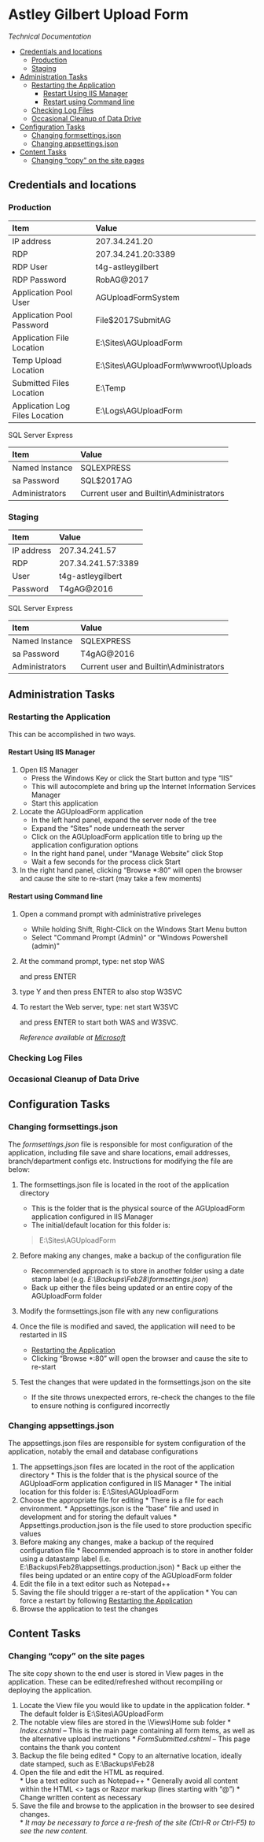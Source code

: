 # Astley Gilbert Upload Form
*Technical Documentation*

<!-- TOC depthFrom:2 depthTo:6 withLinks:1 updateOnSave:1 orderedList:0 -->

- [Credentials and locations](#credentials-and-locations)
	- [Production](#production)
	- [Staging](#staging)
- [Administration Tasks](#administration-tasks)
	- [Restarting the Application](#restarting-the-application)
		- [Restart Using IIS Manager](#restart-using-iis-manager)
		- [Restart using Command line](#restart-using-command-line)
	- [Checking Log Files](#checking-log-files)
	- [Occasional Cleanup of Data Drive](#occasional-cleanup-of-data-drive)
- [Configuration Tasks](#configuration-tasks)
	- [Changing formsettings.json](#changing-formsettingsjson)
	- [Changing appsettings.json](#changing-appsettingsjson)
- [Content Tasks](#content-tasks)
	- [Changing “copy” on the site pages](#changing-copy-on-the-site-pages)

<!-- /TOC -->

## Credentials and locations

### Production

|    Item  | Value      |
| :------------- | :------------- |
| IP address      | 207.34.241.20      |
| RDP|207.34.241.20:3389|
|RDP User| t4g-astleygilbert|
|RDP Password| RobAG@2017|
|Application Pool User | AGUploadFormSystem |
|Application Pool Password | File$2017SubmitAG|
|Application File Location | E:\Sites\AGUploadForm |
|Temp Upload Location | E:\Sites\AGUploadForm\wwwroot\Uploads |
|Submitted Files Location | E:\Temp |
|Application Log Files Location | E:\Logs\AGUploadForm |

SQL Server Express  

|    Item  | Value      |
| :------------- | :------------- |
| Named Instance      | SQLEXPRESS      |
| sa Password | SQL$2017AG|
|Administrators | Current user and Builtin\Administrators|

### Staging

|    Item  | Value      |
| :------------- | :------------- |
| IP address      | 207.34.241.57      |
| RDP|207.34.241.57:3389|
|User| t4g-astleygilbert|
|Password| T4gAG@2016|

SQL Server Express  

|    Item  | Value      |
| :------------- | :------------- |
| Named Instance      | SQLEXPRESS      |
| sa Password | T4gAG@2016|
|Administrators | Current user and Builtin\Administrators|

## Administration Tasks
### Restarting the Application

This can be accomplished in two ways.

#### Restart Using IIS Manager

1. Open IIS Manager
    * Press the Windows Key or click the Start button and type “IIS”
    * This will autocomplete and bring up the Internet Information Services Manager
    * Start this application
2. Locate the AGUploadForm application
    * In the left hand panel, expand the server node of the tree
    * Expand the “Sites” node underneath the server
    * Click on the AGUploadForm application title to bring up the application configuration options
    * In the right hand panel, under “Manage Website” click Stop
    * Wait a few seconds for the process click Start
3. In the right hand panel, clicking “Browse \*:80” will open the browser and cause the site to re-start (may take a few moments)

#### Restart using Command line

1. Open a command prompt with administrative priveleges
    * While holding Shift, Right-Click on the Windows Start Menu button
    * Select "Command Prompt (Admin)" or "Windows Powershell (admin)"
2.  At the command prompt, type:
        net stop WAS

    and press ENTER
3. type Y and then press ENTER to also stop W3SVC
4. To restart the Web server, type:
        net start W3SVC

    and press ENTER to start both WAS and W3SVC.

    *Reference available at [Microsoft](https://technet.microsoft.com/en-us/library/cc732317%28v=ws.10%29.aspx?f=255&MSPPError=-2147217396)*

### Checking Log Files

### Occasional Cleanup of Data Drive

## Configuration Tasks
### Changing formsettings.json
The *formsettings.json* file is responsible for most configuration of the application, including file save and share locations, email addresses, branch/department configs etc.  Instructions for modifying the file are below:

1. The formsettings.json file is located in the root of the application directory
    * This is the folder that is the physical source of the AGUploadForm application configured in IIS Manager
    * The initial/default location for this folder is:
    > E:\Sites\AGUploadForm

2.	Before making any changes, make a backup of the configuration file    
    * Recommended approach is to store in another folder using a date stamp label (e.g. *E:\Backups\Feb28\formsettings.json*)
    * Back up either the files being updated or an entire copy of the AGUploadForm folder
3.	Modify the formsettings.json file with any new configurations
4.	Once the file is modified and saved, the application will need to be restarted in IIS
    * [Restarting the Application](#restarting-the-application)
    * Clicking “Browse \*:80” will open the browser and cause the site to re-start
5.	Test the changes that were updated in the formsettings.json on the site
    * If the site throws unexpected errors, re-check the changes to the file to ensure nothing is configured incorrectly

### Changing appsettings.json

The appsettings.json files are responsible for system configuration of the application, notably the email and database configurations

1.	The appsettings.json files are located in the root of the application directory
		* This is the folder that is the physical source of the AGUploadForm application configured in IIS Manager
		* The initial location for this folder is: E:\Sites\AGUploadForm
2.	Choose the appropriate file for editing
		* There is a file for each environment.
		* Appsettings.json is the “base” file and used in development and for storing the default values
		* Appsettings.production.json is the file used to store production specific values
3.	Before making any changes, make a backup of the required configuration file
		* Recommended approach is to store in another folder using a datastamp label (i.e. E:\Backups\Feb28\appsettings.production.json)
		* Back up either the files being updated or an entire copy of the AGUploadForm folder
4.	Edit the file in a text editor such as Notepad++
5.	Saving the file should trigger a re-start of the application
		* You can force a restart by following [Restarting the Application](#restarting-the-application)
6.	Browse the application to test the changes



## Content Tasks
### Changing “copy” on the site pages
The site copy shown to the end user is stored in View pages in the application.  These can be edited/refreshed without recompiling or deploying the application.

1.	Locate the View file you would like to update in the application folder.
		* The default folder is E:\Sites\AGUploadForm
2.	The notable view files are stored in the \Views\Home sub folder
		* *Index.cshtml* – This is the main page containing all form items, as well as the alternative upload instructions
		* *FormSubmitted.cshtml* – This page contains the thank you content
3.	Backup the file being edited
		* Copy to an alternative location, ideally date stamped, such as E:\Backups\Feb28
4.	Open the file and edit the HTML as required.  
		* Use a text editor such as Notepad++
		* Generally avoid all content within the HTML <> tags or Razor markup (lines starting with “@”)
		* Change written content as necessary
5.	Save the file and browse to the application in the browser to see desired changes.  
		* *It may be necessary to force a re-fresh of the site (Ctrl-R or Ctrl-F5) to see the new content.*
